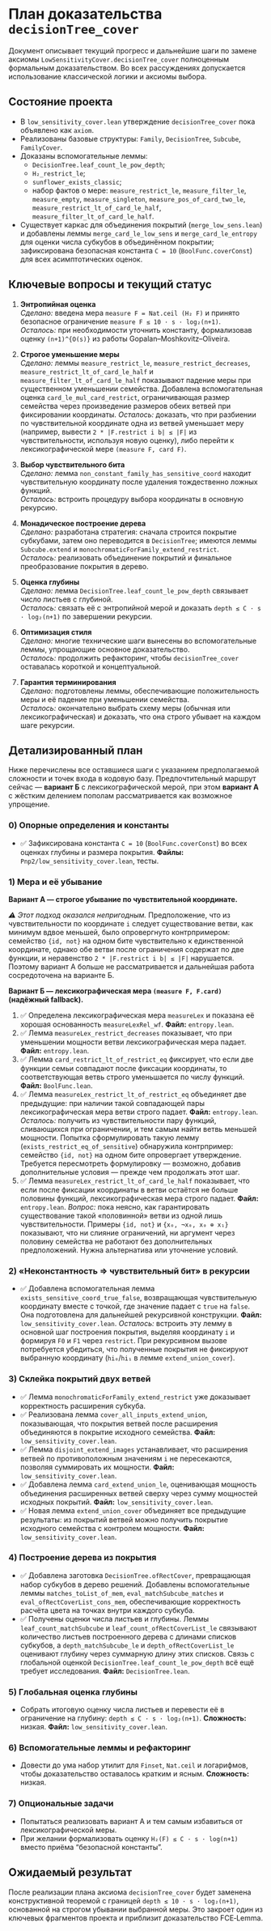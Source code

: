 # План доказательства `decisionTree_cover`

Документ описывает текущий прогресс и дальнейшие шаги по замене аксиомы
`LowSensitivityCover.decisionTree_cover` полноценным формальным доказательством.
Во всех рассуждениях допускается использование классической логики и аксиомы
выбора.

## Состояние проекта

- В `low_sensitivity_cover.lean` утверждение `decisionTree_cover` пока объявлено
  как `axiom`.
- Реализованы базовые структуры: `Family`, `DecisionTree`, `Subcube`,
  `FamilyCover`.
- Доказаны вспомогательные леммы:
  - `DecisionTree.leaf_count_le_pow_depth`;
  - `H₂_restrict_le`;
  - `sunflower_exists_classic`;
  - набор фактов о мере: `measure_restrict_le`, `measure_filter_le`,
    `measure_empty`, `measure_singleton`, `measure_pos_of_card_two_le`,
    `measure_restrict_lt_of_card_le_half`, `measure_filter_lt_of_card_le_half`.
- Существует каркас для объединения покрытий (`merge_low_sens.lean`) и
  добавлены леммы `merge_card_le_low_sens` и `merge_card_le_entropy` для оценки
  числа субкубов в объединённом покрытии; зафиксирована безопасная константа
  `C = 10` (`BoolFunc.coverConst`) для всех асимптотических оценок.

## Ключевые вопросы и текущий статус

1. **Энтропийная оценка**  
   *Сделано:* введена мера `measure F = Nat.ceil (H₂ F)` и принято безопасное
   ограничение `measure F ≤ 10 · s · log₂(n+1)`.  
   *Осталось:* при необходимости уточнить константу, формализовав оценку
   `(n+1)^{O(s)}` из работы Gopalan–Moshkovitz–Oliveira.

2. **Строгое уменьшение меры**  
 *Сделано:* леммы `measure_restrict_le`, `measure_restrict_decreases`,
  `measure_restrict_lt_of_card_le_half` и `measure_filter_lt_of_card_le_half`
  показывают падение меры при существенном уменьшении семейства.
  Добавлена вспомогательная оценка `card_le_mul_card_restrict`, ограничивающая
  размер семейства через произведение размеров обеих ветвей при фиксировании
  координаты.
  *Осталось:* доказать, что при разбиении по чувствительной координате одна из
  ветвей уменьшает меру (например, вывести `2 * |F.restrict i b| ≤ |F|` из
  чувствительности, используя новую оценку), либо перейти к лексикографической
  мере `(measure F, card F)`.

3. **Выбор чувствительного бита**  
   *Сделано:* лемма `non_constant_family_has_sensitive_coord` находит
   чувствительную координату после удаления тождественно ложных функций.  
   *Осталось:* встроить процедуру выбора координаты в основную рекурсию.

4. **Монадическое построение дерева**  
   *Сделано:* разработана стратегия: сначала строится покрытие субкубами, затем
   оно переводится в `DecisionTree`; имеются леммы `Subcube.extend` и
   `monochromaticForFamily_extend_restrict`.  
   *Осталось:* реализовать объединение покрытий и финальное преобразование
   покрытия в дерево.

5. **Оценка глубины**  
   *Сделано:* лемма `DecisionTree.leaf_count_le_pow_depth` связывает число
   листьев с глубиной.  
   *Осталось:* связать её с энтропийной мерой и доказать
   `depth ≤ C · s · log₂(n+1)` по завершении рекурсии.

6. **Оптимизация стиля**  
   *Сделано:* многие технические шаги вынесены во вспомогательные леммы,
   упрощающие основное доказательство.  
   *Осталось:* продолжить рефакторинг, чтобы `decisionTree_cover` оставалась
   короткой и концептуальной.

7. **Гарантия терминирования**  
   *Сделано:* подготовлены леммы, обеспечивающие положительность меры и её
   падение при уменьшении семейства.  
   *Осталось:* окончательно выбрать схему меры (обычная или лексикографическая)
   и доказать, что она строго убывает на каждом шаге рекурсии.

## Детализированный план

Ниже перечислены все оставшиеся шаги с указанием предполагаемой сложности и
точек входа в кодовую базу. Предпочтительный маршрут сейчас — **вариант Б** с
лексикографической мерой, при этом **вариант А** с жёстким делением пополам
рассматривается как возможное упрощение.

### 0) Опорные определения и константы

- ✅ Зафиксирована константа `C = 10` (`BoolFunc.coverConst`) во всех оценках
  глубины и размера покрытия.  **Файлы:** `Pnp2/low_sensitivity_cover.lean`,
  тесты.

### 1) Мера и её убывание

**Вариант А — строгое убывание по чувствительной координате.**

*⚠️ Этот подход оказался непригодным.*  Предположение, что из чувствительности
по координате `i` следует существование ветви, как минимум вдвое меньшей, было
опровергнуто контрпримером: семейство `{id, not}` на одном бите чувствительно
к единственной координате, однако обе ветви после ограничения содержат по две
функции, и неравенство `2 * |F.restrict i b| ≤ |F|` нарушается.  Поэтому
вариант А больше не рассматривается и дальнейшая работа сосредоточена на
варианте Б.

**Вариант Б — лексикографическая мера `(measure F, F.card)` (надёжный fallback).**

1. ✅ Определена лексикографическая мера `measureLex` и показана её
   хорошая основанность `measureLexRel_wf`.  **Файл:** `entropy.lean`.
2. ✅ Лемма `measureLex_restrict_decreases` показывает, что при уменьшении
   мощности ветви лексикографическая мера падает.  **Файл:** `entropy.lean`.
3. ✅ Лемма `card_restrict_lt_of_restrict_eq` фиксирует, что если две функции
   семьи совпадают после фиксации координаты, то соответствующая ветвь
   строго уменьшается по числу функций.  **Файл:** `BoolFunc.lean`.
4. ✅ Лемма `measureLex_restrict_lt_of_restrict_eq` объединяет две предыдущие:
   при наличии такой совпадающей пары лексикографическая мера ветви
   строго падает.  **Файл:** `entropy.lean`.
   *Осталось:* получить из чувствительности пару функций, сливающихся при
   ограничении, и тем самым найти ветвь меньшей мощности. Попытка сформулировать
   такую лемму (`exists_restrict_eq_of_sensitive`) обнаружила контрпример:
   семейство `{id, not}` на одном бите опровергает утверждение. Требуется
   пересмотреть формулировку — возможно, добавив дополнительные условия — прежде
   чем продолжать этот шаг.
5. ✅ Лемма `measureLex_restrict_lt_of_card_le_half` показывает, что если после
   фиксации координаты в ветви остаётся не больше половины функций,
   лексикографическая мера строго падает. **Файл:** `entropy.lean`.
   *Вопрос:* пока неясно, как гарантировать существование такой «половинной»
   ветви из одной лишь чувствительности. Примеры `{id, not}` и
   `{x₀, ¬x₀, x₀ ⊕ x₁}` показывают, что ни слияние ограничений, ни
   аргумент через половину семейства не работают без дополнительных
   предположений. Нужна альтернатива или уточнение условий.

### 2) «Неконстантность ⇒ чувствительный бит» в рекурсии

- ✅ Добавлена вспомогательная лемма `exists_sensitive_coord_true_false`,
  возвращающая чувствительную координату вместе с точкой, где значение падает
  с `true` на `false`.  Она подготовлена для дальнейшей рекурсивной
  конструкции.  **Файл:** `low_sensitivity_cover.lean`.
  *Осталось:* встроить эту лемму в основной шаг построения покрытия,
  выделяя координату `i` и формируя `F0` и `F1` через `restrict`.
  При рекурсивном вызове потребуется убедиться, что полученные покрытия не
  фиксируют выбранную координату (`hi₀`/`hi₁` в лемме `extend_union_cover`).


### 3) Склейка покрытий двух ветвей

- ✅ Лемма `monochromaticForFamily_extend_restrict` уже доказывает
  корректность расширения субкуба.
- ✅ Реализована лемма `cover_all_inputs_extend_union`, показывающая,
  что покрытия ветвей после расширения объединяются в покрытие исходного
  семейства.  **Файл:** `low_sensitivity_cover.lean`.
- ✅ Лемма `disjoint_extend_images` устанавливает, что расширения ветвей по
  противоположным значениям `i` не пересекаются, позволяя суммировать их
  мощности.  **Файл:** `low_sensitivity_cover.lean`.
- ✅ Добавлена лемма `card_extend_union_le`, оценивающая мощность
  объединения расширенных ветвей сверху через сумму мощностей исходных
  покрытий.  **Файл:** `low_sensitivity_cover.lean`.
- ✅ Новая лемма `extend_union_cover` объединяет все предыдущие результаты:
  из покрытий ветвей можно получить покрытие исходного семейства с контролем
  мощности.  **Файл:** `low_sensitivity_cover.lean`.

### 4) Построение дерева из покрытия

- ✅ Добавлена заготовка `DecisionTree.ofRectCover`, превращающая набор
  субкубов в дерево решений.  Добавлены вспомогательные леммы
  `matches_toList_of_mem`, `eval_matchSubcube_matches` и
  `eval_ofRectCoverList_cons_mem`, обеспечивающие корректность расчёта
  цвета на точках внутри каждого субкуба.
- ✅ Получены оценки числа листьев и глубины.  Леммы
  `leaf_count_matchSubcube` и `leaf_count_ofRectCoverList_le` связывают
  количество листьев построенного дерева с длинами списков субкубов, а
  `depth_matchSubcube_le` и `depth_ofRectCoverList_le` оценивают глубину
  через суммарную длину этих списков.  Связь с глобальной оценкой
  `DecisionTree.leaf_count_le_pow_depth` всё ещё требует исследования.
  **Файл:** `DecisionTree.lean`.

### 5) Глобальная оценка глубины

- Собрать итоговую оценку числа листьев и перевести её в ограничение на глубину:
  `depth ≤ C · s · log₂(n+1)`.  **Сложность:** низкая.  **Файл:**
  `low_sensitivity_cover.lean`.

### 6) Вспомогательные леммы и рефакторинг

- Довести до ума набор утилит для `Finset`, `Nat.ceil` и логарифмов, чтобы
  доказательство оставалось кратким и ясным.  **Сложность:** низкая.

### 7) Опциональные задачи

- Попытаться реализовать вариант А и тем самым избавиться от лексикографической
  меры.
- При желании формализовать оценку `H₂(F) ≤ C · s · log(n+1)` вместо приёма
  “безопасной константы”.

## Ожидаемый результат

После реализации плана аксиома `decisionTree_cover` будет заменена
конструктивной теоремой с границей `depth ≤ 10 · s · log₂(n+1)`, основанной на
строгом убывании выбранной меры.  Это закроет один из ключевых фрагментов
проекта и приблизит доказательство FCE‑Lemma.

